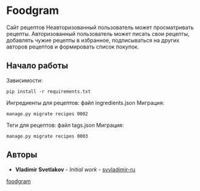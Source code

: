 # Foodgram

Сайт рецептов
Неавторизованный пользователь может просматривать рецепты. 
Авторизованный пользователь может писать свои рецепты, добавлять чужие рецепты в избранное, подписываться на других авторов рецептов и формировать список покупок.

## Начало работы
Зависимости:
```
pip install -r requirements.txt 
```

Ингредиенты для рецептов: файл ingredients.json
Миграция:
```
manage.py migrate recipes 0002
```

Теги для рецептов: файл tags.json
Миграция:
```
manage.py migrate recipes 0003
```

## Авторы

* **Vladimir Svetlakov** - *Initial work* - [svvladimir-ru](https://github.com/svvladimir-ru)

[foodgram](//http://www.foogramtest.ml/)
